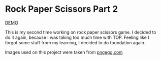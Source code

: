 # Rock Paper Scissors Part 2
<a href="https://szoker527.github.io/rock-paper-scissors-part-2/">DEMO</a>

This is my second time working on rock paper scissors game.
I decided to do it again, because I was taking too much time with TOP.
Feeling like I forgot some stuff from my learning, I decided to do foundation again. 

Images used on this project were taken from <a href="https://www.pngegg.com/">pngegg.com</a>